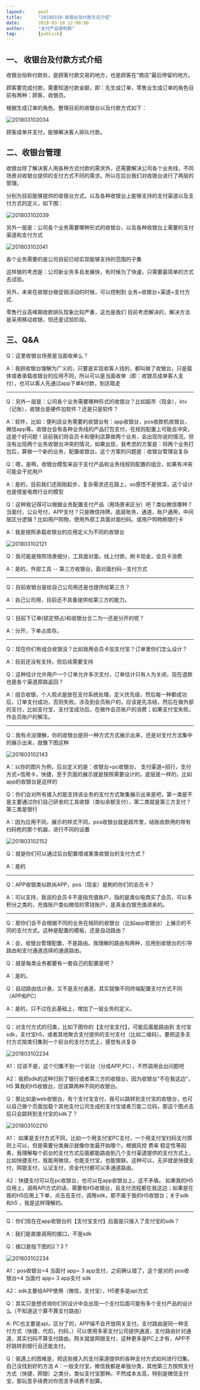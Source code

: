 ```yaml
---  
layout:     post   
title:      "20180310-收银台及付款方式介绍"  
date:       2018-03-10 12:00:00  
author:     "支付产品架构群"  
tag:		[publish]   
--- 
```


## 一、 收银台及付款方式介绍

收银台俗称付款处，是顾客付款交易的地方，也是顾客在“商店”最后停留的地方。

顾客要完成付款，需要知道付款金额，即：先生成订单，零售业生成订单的角色目前有两种：顾客、收银员。

根据生成订单的角色，整理目前的收银台以及付款方式如下：

![201803102034](http://static.cocolian.org/img/20180310_2034.png)

顾客成单并支付，能够解决客人排队付款。

## 二、收银台管理

收银台除了解决客人用各种方式付款的需求外，还需要解决公司各个业务线，不同场景对收银台提供的支付方式不同的需求。所以在后台我们对收银台进行了两层的管理。

分别为目前能够提供的收银台方式，以及各种收银台上能够支持的支付渠道以及支付方式的定义，如下图：

![201803102039](http://static.cocolian.org/img/20180310_2039.png)

另外一层是：公司各个业务需要哪种形式的收银台，以及各种收银台上需要的支付渠道和支付方式

![201803102041](http://static.cocolian.org/img/20180310_2041.png)

各个业务需要的是公司目前已经实现能够支持的范围的子集

这样做的考虑是：公司新业务多且发展快，有时候为了快速，只需要最简单的方式去试验。

另外，未来在收银台做促销活动的时候，可以控制到 业务+收银台+渠道+支付方式.

零售行业高峰期收款排队现象比较严重，这也是我们
目前考虑解决的，解决方法是采用移动收银，但还是试验阶段。

## 三、Q&A

Q：这里收银台场景是当面收单么？

A：我把收银台理解为广义的，只要是实现收客人钱的，都叫做了收银台，只是载体或者承载收银台的应用不同，所以可以是当面收单（即：收银员成单客人支付），也可以客人先通过app下单&付款，到店取走

---
Q：另外一层是：公司各个业务需要哪种形式的收银台？比如超市（现金），ktv（记账），收银台是硬件加软件？还是只是软件？

A：软件，比如：便利店业务需要的收银台有：app收银台，pos收款机收银台，微信app等。收银台会有各种业务线的产品打包支付，在规则配置上可能会冲突，这是个好问题！目前我们将会员卡和便利店算做两个业务，会出现你说的情况。但没有出现两个业务收银台冲突的情况，如果出现，我考虑的方案是：将两个业务打包后，算做一个新的业务，配置收银台。这个方案的问题是：收银台管理会复杂

Q：嗯，是啊，收银台模型来自于支付产品和业务线规则配置的组合，如果有冲突可能会干扰用户

A：是的，目前我们还刚刚起步，复杂需求还在路上，so感悟不是很深，这个设计也是借鉴电商行业的模型

Q：这种我记得可以根据业务配置支付产品（用场景来区分）吧？类似微信哪种？当面付，公众号付，APP支付？只是微信持牌，底层账务，通道，账户通用，中间层区分逻辑？比如用户购物，使用外部工具面对面扫码。或用户购物刷银行卡

A：我是按照承载收银台的应用定义为不同的收银台


![201803102121](http://static.cocolian.org/img/20180310_2121.png)

Q：我可能是按照场景细分，工具面对面，线上付款，刷卡现金，会员卡消费

A：是的，外部工具 -- 第三方收银台，面对面扫码--支付方式

---
Q：目前收银台是给自己公司用还是也提供给第三方？

A：自己公司用，目前还不具备提供给第三方的能力。

---
Q：目前下订单(锁定预占)和收银台合二为一还是分开的呢？

A：分开，下单占库存。

---
Q：现在你们有组合收银没？比如我用会员卡加支付宝？订单里你们怎么设计？

A：目前还没有支持，但后续需要支持

Q：这种估计允许用户一个订单允许多次支付，订单估计只有人为关闭，现在退款也是各个渠道原路返回？

A：组合收银，个人观点是放在支付系统处理，定义优先级，然后每一种都成功后，订单支付成功，否则失败。涉及到会员账户的，应该是先冻结，然后在做外部的支付，比如支付宝，支付宝成功后，在做作会员账户的消费；如果支付宝失败，作会员账户的解冻。


---
Q：我有点没理解，你的收银台是将一种方式方式展示出来，还是对支付方法集中的展示出来，就像下图这种
 
![201803102143](http://static.cocolian.org/img/20180310_2143.png)

A：以你的图片为例，后台定义的是：收银台=pc收银台， 支付渠道=招行，支付方式=信用卡，快捷，至于页面的展示就是按照需要设计的，底层是一样的，比如app的收银台是这样的

Q：你们会对所有接入的能支持该业务的支付方式聚集展示出来是吧，第一类是不是主要通过你们自己研发的工具收银（类似余额支付），第二类就是第三方支付？第三类是银行

A：因为应用不同，展示的样式不同，pos收银台就是超市里，结账收款用的带有扫码枪的那个机器，进行不同的设置

![201803102152](http://static.cocolian.org/img/20180310_2152.png)

Q：就是你们可以通过后台配置增减某类收银台的支付方式？

A：是的

---
Q：APP收银类似欧尚APP，pos（现金）是刷的你们的会员卡？

A：可以支持，我说的会员卡不是指充值账户，指的是类似电商买了会员，可以多积分之类的，充值账户类似微信的零钱账户，是真金白银充值进来的。

---
Q：那你们会不会根据不同的业务在相同的收银台（比如app收银台）上展示的不同的支付方式，这种是配置的模板，还是自动路由？

A：会，收银台管理配置，不是路由。我理解的路由有两种，应用到收银台的引导路由和支付通道选择的通道路由。

Q：就是每类业务都要有一套自己的配置是吧？

A：是的。

Q：自动路由估计悬，又不是支付通道，其实就像不同终端配置支付方式不同（APP和PC）

A：是的，只不过在此基础上，增加了一层业务的定义。

---
Q：对支付方式的归类，比如下图你的【支付宝支付】，可能后面能路由到 支付宝sdk，支付宝h5，或者其他聚合支付提供的支付支付（比如二维码）。要把这多支付方式按类归集到一个前台的支付方式上，感觉有点复杂


![201803102234](http://static.cocolian.org/img/20180310_2234.png)

A1：应该不是，这个归集不到一个前台（分成APP,PC），不然调用会出问题吧

A2：我把sdk的这种归到了银行或者第三方的收银台，因为收银台“不在我这边”，H5 算我的H5收银台，应该算两种不同的收银台。

Q：那比如是web收银台，有个支付宝支付，我可以跳转到支付宝的收银台，也可以自己做个页面加载个其他支付公司生成的支付宝或者万能二位码，那这个图点击后只会跳转到支付宝的sdk了？

![201803102210](http://static.cocolian.org/img/20180310_2210.png)

A1： 如果是支付方式不同，比如一个用支付宝PC支付，一个用支付宝扫码支付原则上可以，但是需要分类展示就像你发最开始哪个。根据风控 费率 稳定性等因素，我理解每个前台的支付方式后面都能路由到几个支付渠道提供的支付方式上，比如快捷支付，我能用微信，也能支付宝，也能银联。这种可以，无非就是快捷支付，网银支付，认证支付，资金代付都可以多通道路由。

A2：快捷支付可以在pc收银台，也可以在app收银台上，这不矛盾。 如果我的H5应用上，调用API方式的话，需要有H5收银台，且支付流程都在我这边；如果是在我的H5应用上下单，点击去支付，调用sdk，那不属于我的H5收银台；关于sdk和h5 ，我是这样理解的。

---

Q：你们现在在app收银台的【支付宝支付】后面是只接入了支付宝的sdk？

A：我们是直接调用的接口，不是sdk

Q：接口是指下图的2？3？

![201803102234](http://static.cocolian.org/img/20180310_2234.png)

A1：pos收银台=4 当面付  app= 3 app支付，之前确认错了，这个是对的 pos收银台=4 当面付  app= 3 app支付 sdk

A2：sdk主要给APP使用（微信，支付宝），H5更多是api方式

Q：其实只是想咨询你们的设计中会出现一个支付后面可能有多个支付产品的设计么（不知道这个算不算支付路由）

A: PC也主要是api，区分了的，APP端不会开放网关支付。支付路由是同一种支付方式（快捷，代扣，扫码，）可以使用多家支付公司提供通道，支付路由针对通道，其实扫码不算支付路由。网关就是网银支付，这种更多是PC上才有，APP不好跳转到银行且还能支付。

Q：我遇上的困难是，把这些接入的支付渠道提供的各种支付方式如何进行归集。自己没找到好的方法
A：一般支付宝，微信我都是单独分类，其他第三方按照支付方式（快捷，网银）之类分，类似支付宝那种。不然成本太高，特别是微信支付宝，那玩意手续费对你而言手续费不划算。

